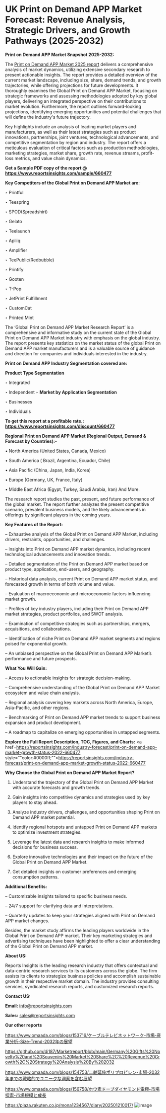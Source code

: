 # UK Print on Demand APP Market Forecast: Revenue Analysis, Strategic Drivers, and Growth Pathways (2025-2032)

<strong>Print on Demand APP Market Snapshot 2025-2032:</strong>

The <a href=https://www.reportsinsights.com/sample/660477>Print on Demand APP Market 2025 report</a> delivers a comprehensive analysis of market dynamics, utilizing extensive secondary research to present actionable insights. The report provides a detailed overview of the current market landscape, including size, share, demand trends, and growth trajectories, while offering projections for future developments. It thoroughly examines the Global Print on Demand APP Market, focusing on strategic frameworks and assessing methodologies adopted by key global players, delivering an integrated perspective on their contributions to market evolution. Furthermore, the report outlines forward-looking projections, identifying emerging opportunities and potential challenges that will define the industry's future trajectory.

Key highlights include an analysis of leading market players and manufacturers, as well as their latest strategies such as product innovations, partnerships, joint ventures, technological advancements, and competitive segmentation by region and industry. The report offers a meticulous evaluation of critical factors such as production methodologies, marketing strategies, market share, growth rate, revenue streams, profit-loss metrics, and value chain dynamics.

<strong>Get a Sample PDF copy of the report @ <a href=https://www.reportsinsights.com/sample/660477 style=color:#0000ff;>https://www.reportsinsights.com/sample/660477</a></strong>

<strong>Key Competitors of the Global Print on Demand APP Market are:</strong>

‣ Printful

‣ Teespring

‣ SPOD(Spreadshirt)

‣ Gelato

‣ Teelaunch

‣ Apliiq

‣ Amplifier

‣ TeePublic(Redbubble)

‣ Printify

‣ Gooten

‣ T-Pop

‣ JetPrint Fulfillment

‣ CustomCat

‣ Printed Mint

The ‘Global Print on Demand APP Market Research Report’ is a comprehensive and informative study on the current state of the Global Print on Demand APP Market industry with emphasis on the global industry. The report presents key statistics on the market status of the global Print on Demand APP market manufacturers and is a valuable source of guidance and direction for companies and individuals interested in the industry.

<strong>Print on Demand APP Industry Segmentation covered are:</strong>

<strong>Product Type Segmentation</strong>

‣ Integrated

‣ Independent
‣ 
<strong>Market by Application Segmentation</strong>

‣ Businesses

‣ Individuals

<strong>To get this report at a profitable rate.: <a href=https://www.reportsinsights.com/discount/660477 style=color:#0000ff;>https://www.reportsinsights.com/discount/660477</a></strong>

<strong>Regional Print on Demand APP Market (Regional Output, Demand &amp; Forecast by Countries):-</strong>

• North America (United States, Canada, Mexico)

• South America ( Brazil, Argentina, Ecuador, Chile)

• Asia Pacific (China, Japan, India, Korea)

• Europe (Germany, UK, France, Italy)

• Middle East Africa (Egypt, Turkey, Saudi Arabia, Iran) And More.

The research report studies the past, present, and future performance of the global market. The report further analyzes the present competitive scenario, prevalent business models, and the likely advancements in offerings by significant players in the coming years.

<strong>Key Features of the Report:</strong>

– Exhaustive analysis of the Global Print on Demand APP Market, including drivers, restraints, opportunities, and challenges.

– Insights into Print on Demand APP market dynamics, including recent technological advancements and innovation trends.

– Detailed segmentation of the Print on Demand APP market based on product type, application, end-users, and geography.

– Historical data analysis, current Print on Demand APP market status, and forecasted growth in terms of both volume and value.

– Evaluation of macroeconomic and microeconomic factors influencing market growth.

– Profiles of key industry players, including their Print on Demand APP market strategies, product portfolios, and SWOT analysis.

– Examination of competitive strategies such as partnerships, mergers, acquisitions, and collaborations.

– Identification of niche Print on Demand APP market segments and regions poised for exponential growth.

– An unbiased perspective on the Global Print on Demand APP Market’s performance and future prospects.

<strong>What You Will Gain:</strong>

– Access to actionable insights for strategic decision-making.

– Comprehensive understanding of the Global Print on Demand APP Market ecosystem and value chain analysis.

– Regional analysis covering key markets across North America, Europe, Asia-Pacific, and other regions.

– Benchmarking of Print on Demand APP market trends to support business expansion and product development.

– A roadmap to capitalize on emerging opportunities in untapped segments.

<strong>Explore the Full Report Description, TOC, Figures, and Charts:</strong>
<a href=https://reportsinsights.com/industry-forecast/print-on-demand-app-market-growth-status-2022-660477 style=""color:#0000ff;"">https://reportsinsights.com/industry-forecast/print-on-demand-app-market-growth-status-2022-660477</a>

<strong>Why Choose the Global Print on Demand APP Market Report?</strong>

1. Understand the trajectory of the Global Print on Demand APP Market with accurate forecasts and growth trends.

2. Gain insights into competitive dynamics and strategies used by key players to stay ahead.

3. Analyze industry drivers, challenges, and opportunities shaping Print on Demand APP market potential.

4. Identify regional hotspots and untapped Print on Demand APP markets to optimize investment strategies.

5. Leverage the latest data and research insights to make informed decisions for business success.

6. Explore innovative technologies and their impact on the future of the Global Print on Demand APP Market.

7. Get detailed insights on customer preferences and emerging consumption patterns.

<strong>Additional Benefits:</strong>

– Customizable insights tailored to specific business needs.

– 24/7 support for clarifying data and interpretations.

– Quarterly updates to keep your strategies aligned with Print on Demand APP market changes.

Besides, the market study affirms the leading players worldwide in the Global Print on Demand APP market. Their key marketing strategies and advertising techniques have been highlighted to offer a clear understanding of the Global Print on Demand APP market.

<strong><strong>About US</strong>:</strong>

Reports Insights is the leading research industry that offers contextual and data-centric research services to its customers across the globe. The firm assists its clients to strategize business policies and accomplish sustainable growth in their respective market domain. The industry provides consulting services, syndicated research reports, and customized research reports.

<strong>Contact US:</strong>

<p class=><b>Email:</b> <a href=mailto:info@reportsinsights.com>info@reportsinsights.com</a></p>
<p class=><b>Sales:</b> <a href=mailto:sales@reportsinsights.com>sales@reportsinsights.com</a></p>

<strong>Our other reports</strong>

<a href=https://www.omaada.com/blogs/153716/ケーブルテレビネットワーク-市場-産業分析-Size-Trend-2032年の展望>https://www.omaada.com/blogs/153716/ケーブルテレビネットワーク-市場-産業分析-Size-Trend-2032年の展望</a>

<a href=https://github.com/di187/Marketreport/blob/main/Germany%20Gifts%20Novelty%20and%20Souvenirs%20Market%20Share%2C%20Revenue%20Growth%2C%20Strategy%20Analysis%20By%202032>https://github.com/di187/Marketreport/blob/main/Germany%20Gifts%20Novelty%20and%20Souvenirs%20Market%20Share%2C%20Revenue%20Growth%2C%20Strategy%20Analysis%20By%202032</a>

<a href=https://www.omaada.com/blogs/154753/二軸延伸ポリプロピレン-市場-2032年までの戦略的でユニークな洞察を含む展望>https://www.omaada.com/blogs/154753/二軸延伸ポリプロピレン-市場-2032年までの戦略的でユニークな洞察を含む展望</a>

<a href=https://www.omaada.com/blogs/156758/ホウ素ドープダイヤモンド電極-市場探索-市場規模と成長>https://www.omaada.com/blogs/156758/ホウ素ドープダイヤモンド電極-市場探索-市場規模と成長</a>

<a href=https://plaza.rakuten.co.jp/mona1234567/diary/202501210017/>https://plaza.rakuten.co.jp/mona1234567/diary/202501210017/</a>
![image](https://github.com/user-attachments/assets/e7ce88ec-d2e4-40ac-ac6f-054c700fdabd)
